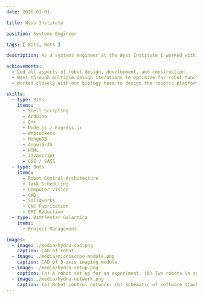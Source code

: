 ```yaml
---
date: 2016-01-01

title: Wyss Institute

position: Systems Engineer

tags: [ Bits, Bots ]

description: As a systems engineer at the Wyss Institute I worked within the Organs-on-Chips project to develop a robotic platform for human tissue culture and experimentation. The robot was designed to automatically perform the complex liquid handling, climate control, and imaging tasks necessary for culturing human organ tissue within microfluidic devices. Additionally, I built a web-based user interface to plan, schedule, and remotely manage simultaneous experiments on multiple robots.

achievements:
  - Led all aspects of robot design, development, and construction.
  - Went through multiple design iterations to optimize for robot functionality, user-friendliness, and long-term stability.
  - Worked closely with our biology team to design the robotic platform and user interface to synergize with their preferred workflows.

skills:
  - type: Bits
    items:
      - Shell Scripting
      - Arduino
      - C++
      - Node.js / Express.js
      - Websockets
      - MongoDB
      - AngularJS
      - HTML
      - Javascript
      - CSS / SASS
  - type: Bots
    items:
      - Robot Control Architecture
      - Task Scheduling
      - Computer Vision
      - CAD
      - Solidworks
      - CNC Fabrication
      - EMI Reduction
  - type: Battlestar Galactica
    items:
      - Project Management

images:
  - image: ./media/hydra-cad.png
    caption: CAD of robot.
  - image: ./media/microscope-module.png
    caption: CAD of 3-axis imaging module.
  - image: ./media/hydra-setup.png
    caption: (a) A robot set up for an experiment. (b) Two robots in separate culture incubators. (c) Organ chips in culture cartridges. (d) Top down of organ chips in culture.
  - image: ./media/hydra-network.png
    caption: (a) Robot control network. (b) Schematic of software stack and dataflow.
---
```

